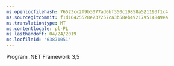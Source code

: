 ```yaml
---
ms.openlocfilehash: 76523cc2f9b3077ad6bf350c19858a521193f1c4
ms.sourcegitcommit: f1d16425528e237257ca3b58eb49217a514849ea
ms.translationtype: MT
ms.contentlocale: pl-PL
ms.lasthandoff: 04/24/2019
ms.locfileid: "63871051"
---
```

Program .NET Framework 3,5